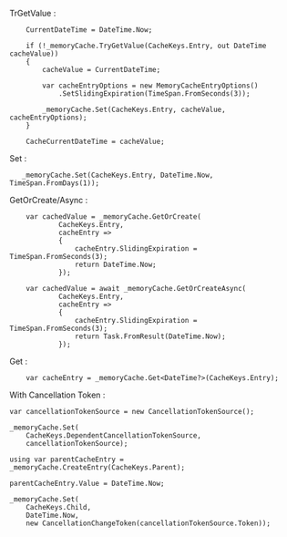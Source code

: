 ﻿TrGetValue :
        
        CurrentDateTime = DateTime.Now;
    
        if (!_memoryCache.TryGetValue(CacheKeys.Entry, out DateTime cacheValue))
        {
            cacheValue = CurrentDateTime;
    
            var cacheEntryOptions = new MemoryCacheEntryOptions()
                .SetSlidingExpiration(TimeSpan.FromSeconds(3));
    
            _memoryCache.Set(CacheKeys.Entry, cacheValue, cacheEntryOptions);
        }
    
        CacheCurrentDateTime = cacheValue;

Set :  

       _memoryCache.Set(CacheKeys.Entry, DateTime.Now, TimeSpan.FromDays(1));
       
GetOrCreate/Async :
        
        var cachedValue = _memoryCache.GetOrCreate(
                CacheKeys.Entry,
                cacheEntry =>
                {
                    cacheEntry.SlidingExpiration = TimeSpan.FromSeconds(3);
                    return DateTime.Now;
                });
        
        var cachedValue = await _memoryCache.GetOrCreateAsync(
                CacheKeys.Entry,
                cacheEntry =>
                {
                    cacheEntry.SlidingExpiration = TimeSpan.FromSeconds(3);
                    return Task.FromResult(DateTime.Now);
                });
                
Get :   

        var cacheEntry = _memoryCache.Get<DateTime?>(CacheKeys.Entry);

With Cancellation Token :

    var cancellationTokenSource = new CancellationTokenSource();

    _memoryCache.Set(
        CacheKeys.DependentCancellationTokenSource,
        cancellationTokenSource);

    using var parentCacheEntry = _memoryCache.CreateEntry(CacheKeys.Parent);

    parentCacheEntry.Value = DateTime.Now;

    _memoryCache.Set(
        CacheKeys.Child,
        DateTime.Now,
        new CancellationChangeToken(cancellationTokenSource.Token));